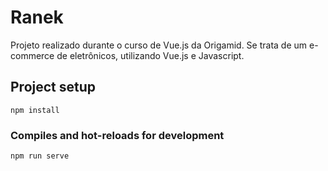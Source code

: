 # Ranek

Projeto realizado durante o curso de Vue.js da Origamid.
Se trata de um e-commerce de eletrônicos, utilizando Vue.js e Javascript.

## Project setup
```
npm install
```
### Compiles and hot-reloads for development
```
npm run serve
```
